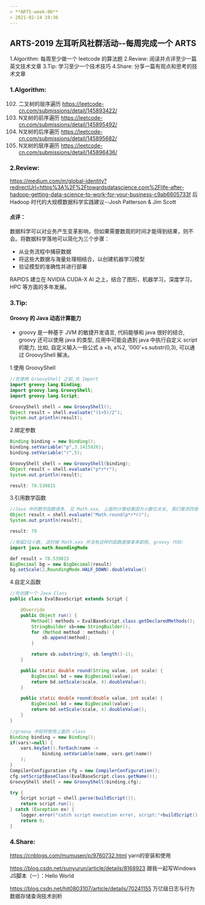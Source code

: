 ```yaml
---
> **ARTS-week-06**
> 2021-02-14 19:36
---
```



## ARTS-2019 左耳听风社群活动--每周完成一个 ARTS
1.Algorithm: 每周至少做一个 leetcode 的算法题
2.Review: 阅读并点评至少一篇英文技术文章
3.Tip: 学习至少一个技术技巧
4.Share: 分享一篇有观点和思考的技术文章

### 1.Algorithm:

102. 二叉树的层序遍历 https://leetcode-cn.com/submissions/detail/145893422/
589. N叉树的前序遍历 https://leetcode-cn.com/submissions/detail/145895492/
590. N叉树的后序遍历 https://leetcode-cn.com/submissions/detail/145895682/
429. N叉树的层序遍历 https://leetcode-cn.com/submissions/detail/145896436/

### 2.Review:

https://medium.com/m/global-identity?redirectUrl=https%3A%2F%2Ftowardsdatascience.com%2Flife-after-hadoop-getting-data-science-to-work-for-your-business-c9ab6605733f
后 Hadoop 时代的大规模数据科学实践建议--Josh Patterson & Jim Scott

#### 点评：

数据科学可以对业务产生变革影响，但如果需要数周的时间才能得到结果，则不会。将数据科学落地可以简化为三个步骤：
- 从业务流程中捕获数据
- 将这些大数据与海量处理相结合，以创建机器学习模型
- 验证模型的准确性并进行部署

RAPIDS 建立在 NVIDIA CUDA-X AI 之上，结合了图形，机器学习，深度学习，HPC 等方面的多年发展。

### 3.Tip:

#### Groovy 的 Java 动态计算能力
- groovy 是一种基于 JVM 的敏捷开发语言, 代码能够和 java 很好的结合, groovy 还可以使用 java 的类型, 应用中可能会遇到 java 中执行自定义 script 的能力, 比如, 自定义输入一些公式 a +b, a%2, '000'+s.substr(0,3), 可以通过 GroovyShell 解决。

1.使用 GroovyShell
```java
//在使用 GroovyShell 之前,先 Import
import groovy.lang.Binding;
import groovy.lang.GroovyShell;
import groovy.lang.Script;

GroovyShell shell = new GroovyShell();
Object result = shell.evaluate("(1+5)/2");
System.out.println(result);
```

2.绑定参数
```java
Binding binding = new Binding();
binding.setVariable("p",3.1415926);
binding.setVariable("r",5);

GroovyShell shell = new GroovyShell(binding);
Object result = shell.evaluate("p*r*r");
System.out.println(result);

result: 78.539815
```

3.引用数学函数
```java
//Java 中的数学函数很多, 见 Math.xxx, 上面的计算结果因为小数位太长, 我们需求四舍五入, 可以直接用 Math.round,
Object result = shell.evaluate("Math.round(p*r*r)");
System.out.println(result);

result: 79

//保留2位小数, 这时候 Math.xxx 并没有这样的函数直接拿来即用, groovy 代码:
import java.math.RoundingMode

def result = 78.539815
BigDecimal bg = new BigDecimal(result)
bg.setScale(2,RoundingMode.HALF_DOWN).doubleValue()
```

4.自定义函数
```java
//先创建一个 Java Class
public class EvalBaseScript extends Script {

    @Override
    public Object run() {
        Method[] methods = EvalBaseScript.class.getDeclaredMethods();
        StringBuilder sb=new StringBuilder();
        for (Method method : methods) {
            sb.append(method);
        }

        return sb.substring(0, sb.length()-1);
    }

    public static double round(String value, int scale) {
        BigDecimal bd = new BigDecimal(value);
        return bd.setScale(scale, 4).doubleValue();
    }

    public static double round(double value, int scale) {
        BigDecimal bd = new BigDecimal(value);
        return bd.setScale(scale, 4).doubleValue();
    }
}

//groovy 中如何使用上面的 class
Binding binding = new Binding();
if(vars!=null) {
    vars.keySet().forEach(name ->
            binding.setVariable(name, vars.get(name))
    );
}
CompilerConfiguration cfg = new CompilerConfiguration();
cfg.setScriptBaseClass(EvalBaseScript.class.getName());
GroovyShell shell = new GroovyShell(binding,cfg);

try {
    Script script = shell.parse(buildScript());
    return script.run();
} catch (Exception ex) {
    logger.error("catch script execution error, script:"+buildScript(), ex);
    return 0;
}
```

### 4.Share:

https://cnblogs.com/mumusen/p/9760732.html
yarn的安装和使用

https://blog.csdn.net/sunyurun/article/details/8168923
跟我一起写Windows JS脚本（一）：Hello World

https://blog.csdn.net/hit0803107/article/details/70241155
万亿级日志与行为数据存储查询技术剖析